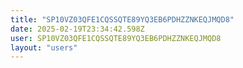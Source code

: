 ```yaml
---
title: "SP10VZ03QFE1CQSSQTE89YQ3EB6PDHZZNKEQJMQD8"
date: 2025-02-19T23:34:42.598Z
user: SP10VZ03QFE1CQSSQTE89YQ3EB6PDHZZNKEQJMQD8
layout: "users"
---
```

    